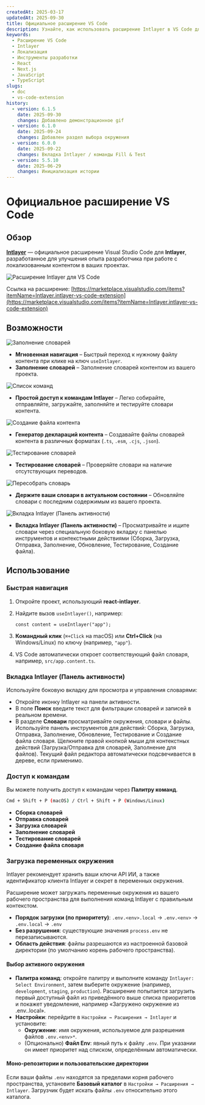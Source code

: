 ```yaml
---
createdAt: 2025-03-17
updatedAt: 2025-09-30
title: Официальное расширение VS Code
description: Узнайте, как использовать расширение Intlayer в VS Code для улучшения вашего рабочего процесса разработки. Быстро переходите между локализованным контентом и эффективно управляйте своими словарями.
keywords:
  - Расширение VS Code
  - Intlayer
  - Локализация
  - Инструменты разработки
  - React
  - Next.js
  - JavaScript
  - TypeScript
slugs:
  - doc
  - vs-code-extension
history:
  - version: 6.1.5
    date: 2025-09-30
    changes: Добавлено демонстрационное gif
  - version: 6.1.0
    date: 2025-09-24
    changes: Добавлен раздел выбора окружения
  - version: 6.0.0
    date: 2025-09-22
    changes: Вкладка Intlayer / команды Fill & Test
  - version: 5.5.10
    date: 2025-06-29
    changes: Инициализация истории
---
```


# Официальное расширение VS Code

## Обзор

[**Intlayer**](https://marketplace.visualstudio.com/items?itemName=Intlayer.intlayer-vs-code-extension) — официальное расширение Visual Studio Code для **Intlayer**, разработанное для улучшения опыта разработчика при работе с локализованным контентом в ваших проектах.

![Расширение Intlayer для VS Code](https://github.com/aymericzip/intlayer/blob/main/docs/assets/vs_code_extension_demo.gif?raw=true)

Ссылка на расширение: [https://marketplace.visualstudio.com/items?itemName=Intlayer.intlayer-vs-code-extension](https://marketplace.visualstudio.com/items?itemName=Intlayer.intlayer-vs-code-extension)

## Возможности

![Заполнение словарей](https://github.com/aymericzip/intlayer-vs-code-extension/blob/master/assets/vscode_extention_fill_active_dictionary.gif?raw=true)

- **Мгновенная навигация** – Быстрый переход к нужному файлу контента при клике на ключ `useIntlayer`.
- **Заполнение словарей** – Заполнение словарей контентом из вашего проекта.

![Список команд](https://github.com/aymericzip/intlayer-vs-code-extension/blob/master/assets/vscode_extention_list_commands.gif?raw=true)

- **Простой доступ к командам Intlayer** – Легко собирайте, отправляйте, загружайте, заполняйте и тестируйте словари контента.

![Создание файла контента](https://github.com/aymericzip/intlayer-vs-code-extension/blob/master/assets/vscode_extention_create_content_file.gif?raw=true)

- **Генератор деклараций контента** – Создавайте файлы словарей контента в различных форматах (`.ts`, `.esm`, `.cjs`, `.json`).

![Тестирование словарей](https://github.com/aymericzip/intlayer-vs-code-extension/blob/master/assets/vscode_extention_test_missing_dictionary.gif?raw=true)

- **Тестирование словарей** – Проверяйте словари на наличие отсутствующих переводов.

![Пересобрать словарь](https://github.com/aymericzip/intlayer-vs-code-extension/blob/master/assets/vscode_extention_rebuild_dictionary.gif?raw=true)

- **Держите ваши словари в актуальном состоянии** – Обновляйте словари с последним содержимым из вашего проекта.

![Вкладка Intlayer (Панель активности)](https://github.com/aymericzip/intlayer-vs-code-extension/blob/master/assets/vscode_extention_search_dictionary.gif?raw=true)

- **Вкладка Intlayer (Панель активности)** – Просматривайте и ищите словари через специальную боковую вкладку с панелью инструментов и контекстными действиями (Сборка, Загрузка, Отправка, Заполнение, Обновление, Тестирование, Создание файла).

## Использование

### Быстрая навигация

1. Откройте проект, использующий **react-intlayer**.
2. Найдите вызов `useIntlayer()`, например:

   ```tsx
   const content = useIntlayer("app");
   ```

3. **Командный клик** (`⌘+Click` на macOS) или **Ctrl+Click** (на Windows/Linux) по ключу (например, `"app"`).
4. VS Code автоматически откроет соответствующий файл словаря, например, `src/app.content.ts`.

### Вкладка Intlayer (Панель активности)

Используйте боковую вкладку для просмотра и управления словарями:

- Откройте иконку Intlayer на панели активности.
- В поле **Поиск** введите текст для фильтрации словарей и записей в реальном времени.
- В разделе **Словари** просматривайте окружения, словари и файлы. Используйте панель инструментов для действий: Сборка, Загрузка, Отправка, Заполнение, Обновление, Тестирование и Создание файла словаря. Щелкните правой кнопкой мыши для контекстных действий (Загрузка/Отправка для словарей, Заполнение для файлов). Текущий файл редактора автоматически подсвечивается в дереве, если применимо.

### Доступ к командам

Вы можете получить доступ к командам через **Палитру команд**.

```sh
Cmd + Shift + P (macOS) / Ctrl + Shift + P (Windows/Linux)
```

- **Сборка словарей**
- **Отправка словарей**
- **Загрузка словарей**
- **Заполнение словарей**
- **Тестирование словарей**
- **Создание файла словаря**

### Загрузка переменных окружения

Intlayer рекомендует хранить ваши ключи API ИИ, а также идентификатор клиента Intlayer и секрет в переменных окружения.

Расширение может загружать переменные окружения из вашего рабочего пространства для выполнения команд Intlayer с правильным контекстом.

- **Порядок загрузки (по приоритету)**: `.env.<env>.local` → `.env.<env>` → `.env.local` → `.env`
- **Без разрушения**: существующие значения `process.env` не перезаписываются.
- **Область действия**: файлы разрешаются из настроенной базовой директории (по умолчанию корень рабочего пространства).

#### Выбор активного окружения

- **Палитра команд**: откройте палитру и выполните команду `Intlayer: Select Environment`, затем выберите окружение (например, `development`, `staging`, `production`). Расширение попытается загрузить первый доступный файл из приведённого выше списка приоритетов и покажет уведомление, например «Загружено окружение из .env.<env>.local».
- **Настройки**: перейдите в `Настройки → Расширения → Intlayer` и установите:
  - **Окружение**: имя окружения, используемое для разрешения файлов `.env.<env>*`.
  - (Опционально) **Файл Env**: явный путь к файлу `.env`. При указании он имеет приоритет над списком, определённым автоматически.

#### Моно-репозитории и пользовательские директории

Если ваши файлы `.env` находятся за пределами корня рабочего пространства, установите **Базовый каталог** в `Настройки → Расширения → Intlayer`. Загрузчик будет искать файлы `.env` относительно этого каталога.
